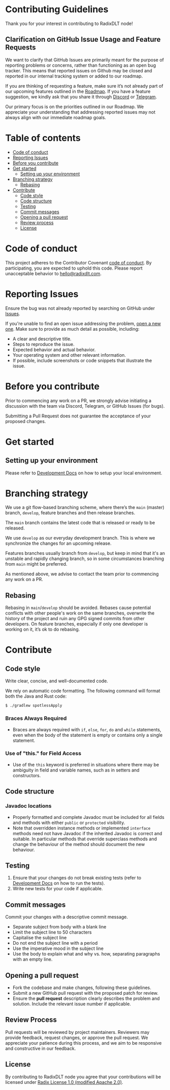 # Contributing Guidelines

Thank you for your interest in contributing to RadixDLT node!

## Clarification on GitHub Issue Usage and Feature Requests

We want to clarify that GitHub Issues are primarily meant for the purpose of reporting problems or concerns, rather than functioning as an open bug tracker. This means that reported issues on Github may be closed and reported in our internal tracking system or added to our roadmap.

If you are thinking of requesting a feature, make sure it’s not already part of our upcoming features outlined in the [Roadmap](https://docs.radixdlt.com/docs/roadmap). If you have a feature suggestion, we kindly ask that you share it through [Discord](http://discord.gg/radixdlt) or [Telegram](https://t.me/RadixDevelopers).

Our primary focus is on the priorities outlined in our Roadmap. We appreciate your understanding that addressing reported issues may not always align with our immediate roadmap goals.

# Table of contents
- [Code of conduct](#code-of-conduct)
- [Reporting Issues](#reporting-issues)
- [Before you contribute](#before-you-contribute)
- [Get started](#get-started)
  - [Setting up your environment](#setting-up-your-environment)
- [Branching strategy](#branching-strategy)
  - [Rebasing](#rebasing)
- [Contribute](#contribute)
  - [Code style](#code-style)
  - [Code structure](#code-structure)
  - [Testing](#testing)
  - [Commit messages](#commit-messages)
  - [Opening a pull request](#opening-a-pull-request)
  - [Review process](#review-process)
  - [License](#license)

# Code of conduct

This project adheres to the Contributor Covenant [code of conduct](CODE_OF_CONDUCT.md).
By participating, you are expected to uphold this code.
Please report unacceptable behavior to [hello@radixdlt.com](mailto:hello@radixdlt.com).

# Reporting Issues

Ensure the bug was not already reported by searching on GitHub under [Issues](https://github.com/radixdlt/babylon-node/issues).

If you're unable to find an open issue addressing the problem, [open a new one](https://github.com/radixdlt/babylon-node/issues). Make sure to provide as much detail as possible, including:

- A clear and descriptive title.
- Steps to reproduce the issue.
- Expected behavior and actual behavior.
- Your operating system and other relevant information.
- If possible, include screenshots or code snippets that illustrate the issue.

# Before you contribute

Prior to commencing any work on a PR, we strongly advise initiating a discussion with the team via Discord, Telegram, or GitHub Issues (for bugs).

Submitting a Pull Request does not guarantee the acceptance of your proposed changes.

# Get started

## Setting up your environment

Please refer to [Development Docs](https://github.com/radixdlt/babylon-node/tree/main/docs/development) on how to setup your local environment.

# Branching strategy

We use a git flow-based branching scheme, where there’s the `main` (master) branch, `develop`, feature branches and then release branches.

The `main` branch contains the latest code that is released or ready to be released.

We use `develop` as our everyday development branch. This is where we synchronize the changes for an upcoming release.

Features branches usually branch from `develop`, but keep in mind that it's an unstable and rapidly changing branch,
so in some circumstances branching from `main` might be preferred.

As mentioned above, we advise to contact the team prior to commencing any work on a PR.

## Rebasing

Rebasing in `main`/`develop` should be avoided. Rebases cause potential conflicts with other people's work on the same branches, overwrite the history of the project and ruin any GPG signed commits from other developers. On feature branches, especially if only one developer is working on it, it’s ok to do rebasing.

# Contribute

## Code style

Write clear, concise, and well-documented code.

We rely on automatic code formatting. The following command will format both the Java and Rust code:

```shell
$ ./gradlew spotlessApply
```

### Braces Always Required

* Braces are always required with `if`, `else`, `for`, `do` and `while` statements, even when the body of the statement is empty or contains only a single statement.

### Use of "this." for Field Access

* Use of the `this` keyword is preferred in situations where there may be ambiguity in field and variable names, such as in setters and constructors.

## Code structure

### Javadoc locations

* Properly formatted and complete Javadoc must be included for all fields and methods with either `public` or `protected` visibility.
* Note that overridden instance methods or implemented `interface` methods need not have Javadoc if the inherited Javadoc is correct and suitable.  In particular methods that override superclass methods and change the behaviour of the method should document the new behaviour.

## Testing

1. Ensure that your changes do not break existing tests (refer to [Development Docs](https://github.com/radixdlt/babylon-node/tree/main/docs/development) on how to run the tests).
2. Write new tests for your code if applicable.

## Commit messages

Commit your changes with a descriptive commit message.

*  Separate subject from body with a blank line
*  Limit the subject line to 50 characters
*  Capitalise the subject line
*  Do not end the subject line with a period
*  Use the imperative mood in the subject line
*  Use the body to explain what and why vs. how, separating paragraphs with an empty line.

## Opening a pull request

* Fork the codebase and make changes, following these guidelines.
* Submit a new GitHub pull request with the proposed patch for review.
* Ensure the **pull request** description clearly describes the problem and solution. Include the relevant issue number if applicable.

## Review Process

Pull requests will be reviewed by project maintainers. Reviewers may provide feedback, request changes, or approve the pull request.
We appreciate your patience during this process, and we aim to be responsive and constructive in our feedback.

## License

By contributing to RadixDLT node you agree that your contributions will be licensed under [Radix License 1.0 (modified Apache 2.0)](LICENSE).
